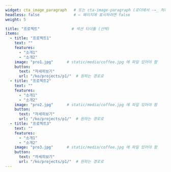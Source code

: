 ```yaml
---
widget: cta_image_paragraph   # 또는 cta-image-paragraph (로더에서 -→_ 처리하면 어느 쪽이든 OK)
headless: false               # ← 페이지에 표시하려면 false
weight: 5

title: "프로젝트"              # 섹션 타이틀 (선택)
items:
  - title: "프로젝트1"
    text: ""
    features:
      - "소개1"
      - "소개2"
    image: "pro1.jpg"      # static/media/coffee.jpg 에 파일 있어야 함
    button:
      text: "자세히보기"
      url: "/ko/projects/p1/"  # 원하는 경로로
  - title: "프로젝트2"
    text: ""
    features:
      - "소개1"
      - "소개2"
    image: "pro2.jpg"      # static/media/coffee.jpg 에 파일 있어야 함
    button:
      text: "자세히보기"
      url: "/ko/projects/p1/"  # 원하는 경로로
  - title: "프로젝트3"
    text: ""
    features:
      - "소개1"
      - "소개2"
    image: "pro3.jpg"      # static/media/coffee.jpg 에 파일 있어야 함
    button:
      text: "자세히보기"
      url: "/ko/projects/p1/"  # 원하는 경로로
---
```

